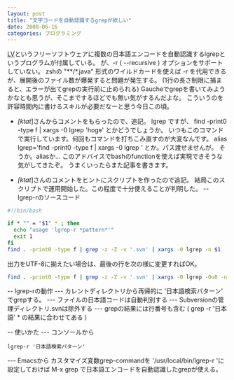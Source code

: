 ```yaml
---
layout: post
title: "文字コードを自動認識するgrepが欲しい"
date: 2008-06-16
categories: プログラミング
---
```

[LV](http://www.ff.iij4u.or.jp/~nrt/lv/)というフリーソフトウェアに複数の日本語エンコードを自動認識するlgrepというプログラムが付属している。
が、-r ( --recursive ) オプションをサポートしていない。
zshの "**/*.java" 形式のワイルドカードを使えば -r を代用できるが、展開後のファイル数が爆発すると問題が発生する。
 (1行の長さ制限に捕まると、エラーが出てgrepの実行前に止められる)
Gaucheでgrepを書いてみようかなとも思うが、そこまでするほどでも無い気がするんだよな。
こういうのを許容時間内に書けるスキルが必要だなーと思う今日この頃。

- *[ktat*]さんからコメントをもらったので、追記。
 lgrep ですが、 find -print0 -type f | xargs -0 lgrep 'hoge' とかどうでしょうか。
いつもこのコマンドで実行しています。何回もコマンドを打ちこみ直すのが大変なんです。
 alias lgrep='find -print0 -type f | xargs -0 lgrep ' とか。パス渡せませんが。
そうか。aliasか...
このアドバイスでbashのfunctionを使えば実現できそうな気がしてきたぞ。
うまくいったらまた記事を書きます。

- *[ktat*]さんのコメントをヒントにスクリプトを作ったので追記。
結局このスクリプトで運用開始した。この程度で十分使えることが判明した。
-- lgrep-rのソースコード
```bash
#!/bin/bash

if * "" = "$1" * ; then
  echo "usage 'lgrep-r *pattern*'"
  exit 1
fi
find . -print0 -type f | grep -z -Z -v '.svn' | xargs -0 lgrep -n $1
```

出力をUTF-8に揃えたい場合は、最後の行を次の様に変更すればOK。
```bash
find . -print0 -type f | grep -z -Z -v '.svn' | xargs -0 lgrep -Ou8 -n $1
```

-- lgrep-rの動作
--- カレントディレクトリから再帰的に '日本語検索パターン' でgrepする。
--- ファイルの日本語コードは自動判別する
--- Subversionの管理ディレクトリ.svnは除外する
--- grepの結果には行番号も含む ( grep -r '日本語' * の結果に合わせてある )

-- 使いかた
--- コンソールから
```
lgrep-r '日本語検索パターン'
```

--- Emacsから
カスタマイズ変数grep-commandを '/usr/local/bin/lgrep-r 'に設定しておけば
M-x grep で日本語エンコードを自動認識したgrepが使える。
